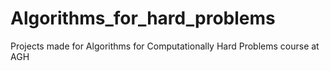 # Algorithms_for_hard_problems
Projects made for Algorithms for Computationally Hard Problems course at AGH
